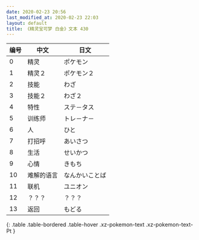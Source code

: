 ```yaml
---
date: 2020-02-23 20:56
last_modified_at: 2020-02-23 22:03
layout: default
title: 《精灵宝可梦 白金》文本 430
---
```

| 编号 | 中文 | 日文 |
| ---- | ---- | ---- |
| 0 | 精灵 | ポケモン |
| 1 | 精灵２ | ポケモン２ |
| 2 | 技能 | わざ |
| 3 | 技能２ | わざ２ |
| 4 | 特性 | ステ－タス |
| 5 | 训练师 | トレ－ナ－ |
| 6 | 人 | ひと |
| 7 | 打招呼 | あいさつ |
| 8 | 生活 | せいかつ |
| 9 | 心情 | きもち |
| 10 | 难解的语言 | なんかいことば |
| 11 | 联机 | ユニオン |
| 12 | ？？？ | ？？？ |
| 13 | 返回 | もどる |
{: .table .table-bordered .table-hover .xz-pokemon-text .xz-pokemon-text-Pt }